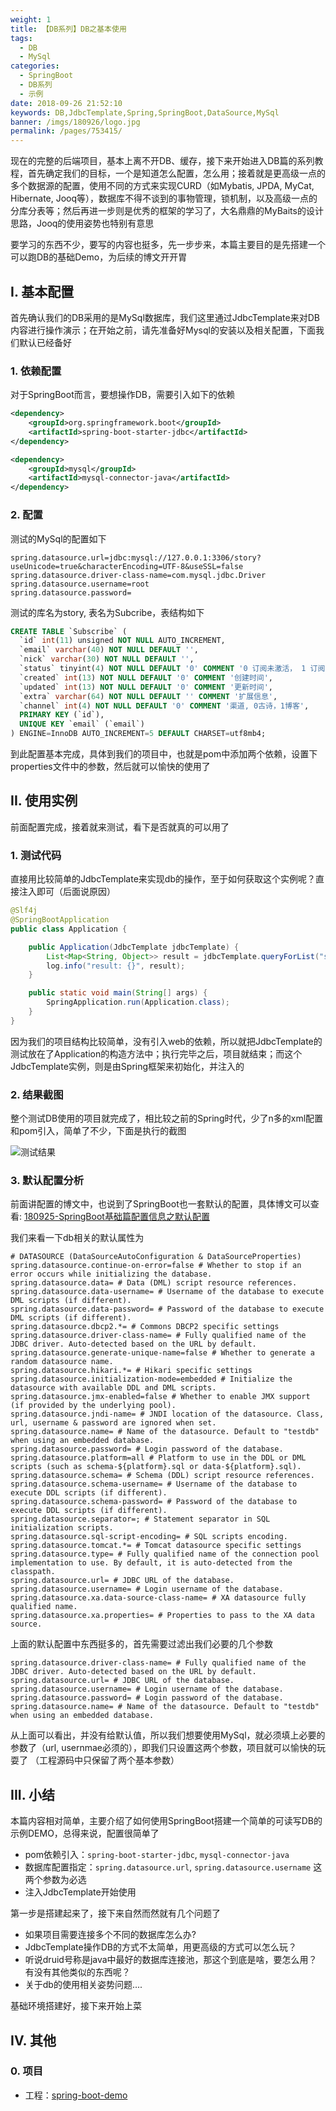 ```yaml
---
weight: 1
title: 【DB系列】DB之基本使用
tags: 
  - DB
  - MySql
categories: 
  - SpringBoot
  - DB系列
  - 示例
date: 2018-09-26 21:52:10
keywords: DB,JdbcTemplate,Spring,SpringBoot,DataSource,MySql
banner: /imgs/180926/logo.jpg
permalink: /pages/753415/
---
```


现在的完整的后端项目，基本上离不开DB、缓存，接下来开始进入DB篇的系列教程，首先确定我们的目标，一个是知道怎么配置，怎么用；接着就是更高级一点的多个数据源的配置，使用不同的方式来实现CURD（如Mybatis, JPDA, MyCat, Hibernate, Jooq等），数据库不得不谈到的事物管理，锁机制，以及高级一点的分库分表等；然后再进一步则是优秀的框架的学习了，大名鼎鼎的MyBaits的设计思路，Jooq的使用姿势也特别有意思

要学习的东西不少，要写的内容也挺多，先一步步来，本篇主要目的是先搭建一个可以跑DB的基础Demo，为后续的博文开开胃

<!-- more -->

## I. 基本配置

首先确认我们的DB采用的是MySql数据库，我们这里通过JdbcTemplate来对DB内容进行操作演示；在开始之前，请先准备好Mysql的安装以及相关配置，下面我们默认已经备好

### 1. 依赖配置

对于SpringBoot而言，要想操作DB，需要引入如下的依赖

```xml
<dependency>
    <groupId>org.springframework.boot</groupId>
    <artifactId>spring-boot-starter-jdbc</artifactId>
</dependency>

<dependency>
    <groupId>mysql</groupId>
    <artifactId>mysql-connector-java</artifactId>
</dependency>
```

### 2. 配置

测试的MySql的配置如下

```properties
spring.datasource.url=jdbc:mysql://127.0.0.1:3306/story?useUnicode=true&characterEncoding=UTF-8&useSSL=false
spring.datasource.driver-class-name=com.mysql.jdbc.Driver
spring.datasource.username=root
spring.datasource.password=
```

测试的库名为story, 表名为Subcribe，表结构如下

```sql
CREATE TABLE `Subscribe` (
  `id` int(11) unsigned NOT NULL AUTO_INCREMENT,
  `email` varchar(40) NOT NULL DEFAULT '',
  `nick` varchar(30) NOT NULL DEFAULT '',
  `status` tinyint(4) NOT NULL DEFAULT '0' COMMENT '0 订阅未激活， 1 订阅已激活 ， 2 取消订阅',
  `created` int(13) NOT NULL DEFAULT '0' COMMENT '创建时间',
  `updated` int(13) NOT NULL DEFAULT '0' COMMENT '更新时间',
  `extra` varchar(64) NOT NULL DEFAULT '' COMMENT '扩展信息',
  `channel` int(4) NOT NULL DEFAULT '0' COMMENT '渠道, 0古诗，1博客',
  PRIMARY KEY (`id`),
  UNIQUE KEY `email` (`email`)
) ENGINE=InnoDB AUTO_INCREMENT=5 DEFAULT CHARSET=utf8mb4;
```

到此配置基本完成，具体到我们的项目中，也就是pom中添加两个依赖，设置下properties文件中的参数，然后就可以愉快的使用了


## II. 使用实例

前面配置完成，接着就来测试，看下是否就真的可以用了

### 1. 测试代码

直接用比较简单的JdbcTemplate来实现db的操作，至于如何获取这个实例呢？直接注入即可（后面说原因）

```java
@Slf4j
@SpringBootApplication
public class Application {

    public Application(JdbcTemplate jdbcTemplate) {
        List<Map<String, Object>> result = jdbcTemplate.queryForList("select * from Subscribe limit 2");
        log.info("result: {}", result);
    }

    public static void main(String[] args) {
        SpringApplication.run(Application.class);
    }
}
```

因为我们的项目结构比较简单，没有引入web的依赖，所以就把JdbcTemplate的测试放在了Application的构造方法中；执行完毕之后，项目就结束；而这个JdbcTemplate实例，则是由Spring框架来初始化，并注入的

### 2. 结果截图

整个测试DB使用的项目就完成了，相比较之前的Spring时代，少了n多的xml配置和pom引入，简单了不少，下面是执行的截图

![测试结果](/imgs/180926/00.jpg)


### 3. 默认配置分析

前面讲配置的博文中，也说到了SpringBoot也一套默认的配置，具体博文可以查看: [180925-SpringBoot基础篇配置信息之默认配置](http://spring.hhui.top/spring-blog/2018/09/25/180925-SpringBoot%E5%9F%BA%E7%A1%80%E7%AF%87%E9%85%8D%E7%BD%AE%E4%BF%A1%E6%81%AF%E4%B9%8B%E9%BB%98%E8%AE%A4%E9%85%8D%E7%BD%AE/)

我们来看一下db相关的默认属性为

```properties
# DATASOURCE (DataSourceAutoConfiguration & DataSourceProperties)
spring.datasource.continue-on-error=false # Whether to stop if an error occurs while initializing the database.
spring.datasource.data= # Data (DML) script resource references.
spring.datasource.data-username= # Username of the database to execute DML scripts (if different).
spring.datasource.data-password= # Password of the database to execute DML scripts (if different).
spring.datasource.dbcp2.*= # Commons DBCP2 specific settings
spring.datasource.driver-class-name= # Fully qualified name of the JDBC driver. Auto-detected based on the URL by default.
spring.datasource.generate-unique-name=false # Whether to generate a random datasource name.
spring.datasource.hikari.*= # Hikari specific settings
spring.datasource.initialization-mode=embedded # Initialize the datasource with available DDL and DML scripts.
spring.datasource.jmx-enabled=false # Whether to enable JMX support (if provided by the underlying pool).
spring.datasource.jndi-name= # JNDI location of the datasource. Class, url, username & password are ignored when set.
spring.datasource.name= # Name of the datasource. Default to "testdb" when using an embedded database.
spring.datasource.password= # Login password of the database.
spring.datasource.platform=all # Platform to use in the DDL or DML scripts (such as schema-${platform}.sql or data-${platform}.sql).
spring.datasource.schema= # Schema (DDL) script resource references.
spring.datasource.schema-username= # Username of the database to execute DDL scripts (if different).
spring.datasource.schema-password= # Password of the database to execute DDL scripts (if different).
spring.datasource.separator=; # Statement separator in SQL initialization scripts.
spring.datasource.sql-script-encoding= # SQL scripts encoding.
spring.datasource.tomcat.*= # Tomcat datasource specific settings
spring.datasource.type= # Fully qualified name of the connection pool implementation to use. By default, it is auto-detected from the classpath.
spring.datasource.url= # JDBC URL of the database.
spring.datasource.username= # Login username of the database.
spring.datasource.xa.data-source-class-name= # XA datasource fully qualified name.
spring.datasource.xa.properties= # Properties to pass to the XA data source.
```

上面的默认配置中东西挺多的，首先需要过滤出我们必要的几个参数

```properties
spring.datasource.driver-class-name= # Fully qualified name of the JDBC driver. Auto-detected based on the URL by default.
spring.datasource.url= # JDBC URL of the database.
spring.datasource.username= # Login username of the database.
spring.datasource.password= # Login password of the database.
spring.datasource.name= # Name of the datasource. Default to "testdb" when using an embedded database.
```

从上面可以看出，并没有给默认值，所以我们想要使用MySql，就必须填上必要的参数了（url, usernmae必须的），即我们只设置这两个参数，项目就可以愉快的玩耍了 （工程源码中只保留了两个基本参数）

## III. 小结

本篇内容相对简单，主要介绍了如何使用SpringBoot搭建一个简单的可读写DB的示例DEMO，总得来说，配置很简单了

- pom依赖引入：`spring-boot-starter-jdbc`, `mysql-connector-java`
- 数据库配置指定：`spring.datasource.url`, `spring.datasource.username` 这两个参数为必选
- 注入JdbcTemplate开始使用

第一步是搭建起来了，接下来自然而然就有几个问题了

- 如果项目需要连接多个不同的数据库怎么办?
- JdbcTemplate操作DB的方式不太简单，用更高级的方式可以怎么玩？
- 听说druid号称是java中最好的数据库连接池，那这个到底是啥，要怎么用？有没有其他类似的东西呢？
- 关于db的使用相关姿势问题....

基础环境搭建好，接下来开始上菜


## IV. 其他

### 0. 项目

- 工程：[spring-boot-demo](https://github.com/liuyueyi/spring-boot-demo)

